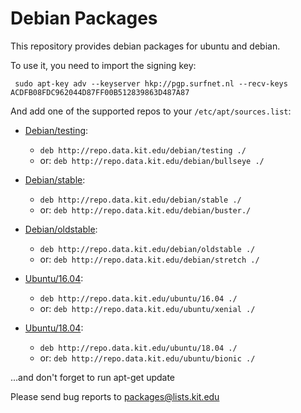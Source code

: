 # Debian Packages

This repository provides debian packages for ubuntu and debian.

To use it, you need to import the signing key:

`
sudo apt-key adv --keyserver hkp://pgp.surfnet.nl --recv-keys ACDFB08FDC962044D87FF00B512839863D487A87`

And add one of the supported repos to your `/etc/apt/sources.list`:

- [Debian/testing](/debian/testing):
    - `deb http://repo.data.kit.edu/debian/testing ./`
    - or: `deb http://repo.data.kit.edu/debian/bullseye ./`

- [Debian/stable](/debian/stable): 
    - `deb http://repo.data.kit.edu/debian/stable ./`
    - or: `deb http://repo.data.kit.edu/debian/buster./`
- [Debian/oldstable](/debian/oldstable): 
    - `deb http://repo.data.kit.edu/debian/oldstable ./`
    - or: `deb http://repo.data.kit.edu/debian/stretch ./`

- [Ubuntu/16.04](/ubuntu/16.04): 
    - `deb http://repo.data.kit.edu/ubuntu/16.04 ./`
    - or: `deb http://repo.data.kit.edu/ubuntu/xenial ./`
- [Ubuntu/18.04](/ubuntu/18.04): 
    - `deb http://repo.data.kit.edu/ubuntu/18.04 ./`
    - or: `deb http://repo.data.kit.edu/ubuntu/bionic ./`

...and don't forget to run apt-get update


Please send bug reports to packages@lists.kit.edu

